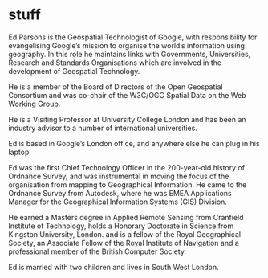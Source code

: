 # stuff
Ed Parsons is the Geospatial Technologist of Google, with responsibility for evangelising Google’s mission to organise the world’s information using geography. In this role he maintains links with Governments, Universities, Research and Standards Organisations which are involved in the development of Geospatial Technology.

He is a member of the Board of Directors of the Open Geospatial Consortium and was co-chair of the W3C/OGC Spatial Data on the Web Working Group.

He is a Visiting Professor at University College London and has been an industry advisor to a number of international universities.

Ed is based in Google’s London office, and anywhere else he can plug in his laptop.

Ed was the first Chief Technology Officer in the 200-year-old history of Ordnance Survey, and was instrumental in moving the focus of the organisation from mapping to Geographical Information. He came to the Ordnance Survey from Autodesk, where he was EMEA Applications Manager for the Geographical Information Systems (GIS) Division.

He earned a Masters degree in Applied Remote Sensing from Cranfield Institute of Technology, holds a Honorary Doctorate in Science from Kingston University, London.  and is a fellow of the Royal Geographical Society, an Associate Fellow of the Royal Institute of Navigation and a professional member of the British Computer Society.

Ed is married with two children and lives in South West London.
